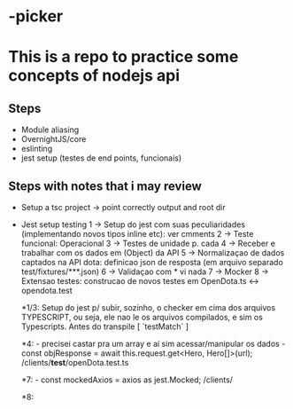 # -picker

# This is a repo to practice some concepts of nodejs api

## Steps
- Module aliasing 
- OvernightJS/core
- eslinting
- jest setup (testes de end points, funcionais)





## Steps with notes that i may review
- Setup a tsc project 
    -> point correctly output and root dir

- Jest setup testing
    1 -> Setup do jest com suas peculiaridades (implementando novos tipos inline etc): ver cmments
    2 -> Teste funcional: Operacional 
    3 -> Testes de unidade p. cada 
    4 -> Receber e trabalhar com os dados em (Object) da  API
    5 -> Normalizaçao de dados captados na API dota: definicao json de resposta (em arquivo separado test/fixtures/***.json) 
    6 -> Validaçao com <Partial>  * vi nada
    7 -> Mocker 
    8 -> Extensao testes: construcao de novos testes em OpenDota.ts <-> opendota.test


    *1/3: Setup do jest p/ subir, sozinho, o checker em cima dos arquivos TYPESCRIPT, ou seja, ele nao le os arquivos compilados, e sim os Typescripts. Antes do transpile [ ´testMatch´  ] 

    *4: - precisei castar pra um array e aí sim acessar/manipular os dados
        - const objResponse = await this.request.get<Hero, Hero[]>(url); /clients/__test__/openDota.test.ts

    *7: 
        - const mockedAxios = axios as jest.Mocked<typeof axios>; /clients/


    *8: 


